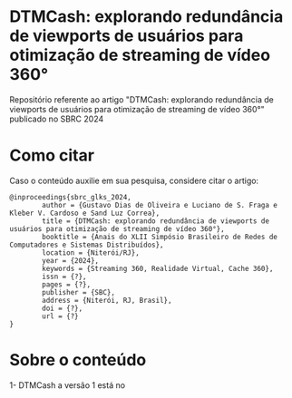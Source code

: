 # DTMCash: explorando redundância de viewports de usuários para otimização de streaming de vídeo 360°
Repositório referente ao artigo "DTMCash: explorando redundância de viewports de usuários para otimização de streaming de vídeo 360°" publicado no SBRC 2024 

# Como citar
Caso o conteúdo auxilie em sua pesquisa, considere citar o artigo:
```
@inproceedings{sbrc_glks_2024,
        author = {Gustavo Dias de Oliveira e Luciano de S. Fraga e Kleber V. Cardoso e Sand Luz Correa},
        title = {DTMCash: explorando redundância de viewports de usuários para otimização de streaming de vídeo 360°},
        booktitle = {Anais do XLII Simpósio Brasileiro de Redes de Computadores e Sistemas Distribuídos},
        location = {Niterói/RJ},
        year = {2024},
        keywords = {Streaming 360, Realidade Virtual, Cache 360},
        issn = {?},
        pages = {?},
        publisher = {SBC},
        address = {Niterói, RJ, Brasil},
        doi = {?},
        url = {?}
}
```
# Sobre o conteúdo
1- DTMCash a versão 1 está no 
